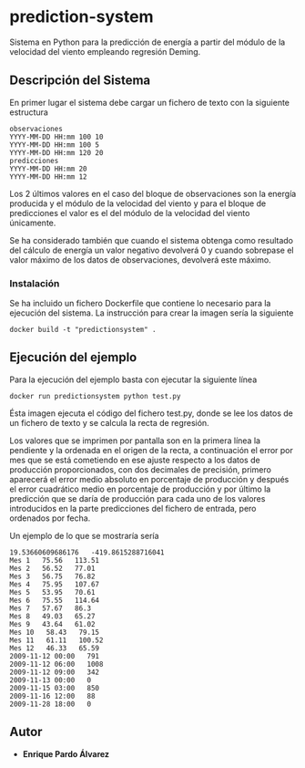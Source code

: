 # prediction-system
Sistema en Python para la predicción de energía a partir del módulo de la velocidad del viento empleando regresión Deming.

## Descripción del Sistema
En primer lugar el sistema debe cargar un fichero de texto con la siguiente estructura

```
observaciones
YYYY-MM-DD HH:mm 100 10
YYYY-MM-DD HH:mm 100 5
YYYY-MM-DD HH:mm 120 20
predicciones
YYYY-MM-DD HH:mm 20
YYYY-MM-DD HH:mm 12
```

Los 2 últimos valores en el caso del bloque de observaciones son la energía producida y el módulo de la velocidad del viento y para el bloque de predicciones el valor es el del módulo de la velocidad del viento únicamente.

Se ha considerado también que cuando el sistema obtenga como resultado del cálculo de energía un valor negativo devolverá 0 y cuando sobrepase el valor máximo de los datos de observaciones, devolverá este máximo.

### Instalación
Se ha incluido un fichero Dockerfile que contiene lo necesario para la ejecución del sistema. La instrucción para crear la imagen sería la siguiente

```
docker build -t "predictionsystem" .
```

## Ejecución del ejemplo
Para la ejecución del ejemplo basta con ejecutar la siguiente línea

```
docker run predictionsystem python test.py
```

Ésta imagen ejecuta el código del fichero test.py, donde se lee los datos de un fichero de texto y se calcula la recta de regresión. 

Los valores que se imprimen por pantalla son en la primera línea la pendiente y la ordenada en el origen de la recta, a continuación el error por mes que se está cometiendo en ese ajuste respecto a los datos de producción proporcionados, con dos decimales de precisión, primero aparecerá el error medio absoluto en porcentaje
de producción y después el error cuadrático medio en porcentaje de producción y por último la predicción que se daría de producción para cada uno de los valores introducidos en la parte predicciones del fichero de entrada, pero ordenados por fecha.

Un ejemplo de lo que se mostraría sería

```
19.53660609686176   -419.8615288716041
Mes 1   75.56   113.51
Mes 2   56.52   77.01
Mes 3   56.75   76.82
Mes 4   75.95   107.67
Mes 5   53.95   70.61
Mes 6   75.55   114.64
Mes 7   57.67   86.3
Mes 8   49.03   65.27
Mes 9   43.64   61.02
Mes 10   58.43   79.15
Mes 11   61.11   100.52
Mes 12   46.33   65.59
2009-11-12 00:00   791
2009-11-12 06:00   1008
2009-11-12 09:00   342
2009-11-13 00:00   0
2009-11-15 03:00   850
2009-11-16 12:00   88
2009-11-28 18:00   0
```

## Autor

* **Enrique Pardo Álvarez**
